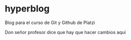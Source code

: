 # hyperblog
Blog para el curso de Git y Github de Platzi

Don señor profesor dice que hay que hacer cambios aquí